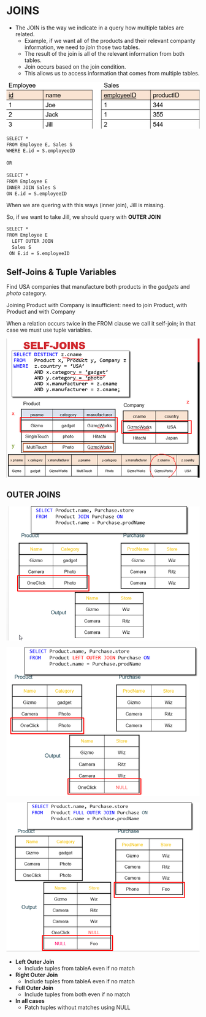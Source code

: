 # JOINS

- The JOIN is the way we indicate in a query how multiple tables are related.
  - Example, if we want all of the products and their relevant companty information, we need to _join_ those two tables.
  - The result of the join is all of the relevant information from both tables.
  - Join occurs based on the join condition.
  - This allows us to access information that comes from multiple tables.

![](table.png)

    SELECT *
    FROM Employee E, Sales S
    WHERE E.id = S.employeeID

    OR

    SELECT *
    FROM Employee E
    INNER JOIN Sales S
    ON E.id = S.employeeID

When we are quering with this ways (inner join), Jill is missing.

So, if we want to take Jill, we should query with **OUTER JOIN**

    SELECT *
    FROM Employee E
      LEFT OUTER JOIN
      Sales S
     ON E.id = S.employeeID

## Self-Joins & Tuple Variables

Find USA companies that manufacture both products in the _gadgets_ and _photo_ category.

Joining Product with Company is insufficient: need to join Product, with Product and with Company

When a relation occurs twice in the FROM clause we call it self-join; in that case we must use tuple variables.

![](./self-joins.png)

## OUTER JOINS

![](outer_join.png)

![](left_outer_join.png)

![](full_outer_join.png)

- **Left Outer Join**
  - Include tuples from tableA even if no match
- **Right Outer Join**
  - Include tuples from tableA even if no match
- **Full Outer Join**
  - Include tuples from both even if no match
- **In all cases**
  - Patch tuples without matches using NULL
